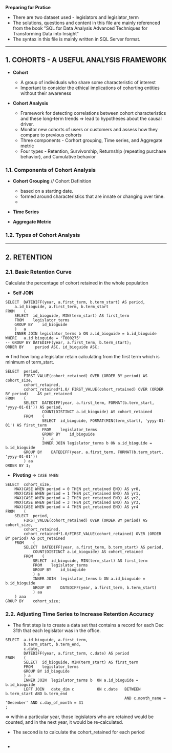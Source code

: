 __Preparing for Pratice__
- There are two dataset used - legislators and legislator_term
- The solutions, questions and content in this file are mainly referenced from the book "SQL for Data Analysis Advanced Techniques for Transforming Data into Insight"
- The syntax in this file is mainly written in SQL Server format.

------------------------------------------------------------------------------------------------------------
## 1. COHORTS - A USEFUL ANALYSIS FRAMEWORK
* __Cohort__
  * A group of individuals who share some characteristic of interest
  * Important to consider the ethical implications of cohorting entities without their awareness

* __Cohort Analysis__
  * Framework for detecting correlations between cohort characteristics and these long-term trends => lead to hypotheses about the causal driver.
  * Monitor new cohorts of users or customers and assess how they compare to previous cohorts
  * Three components - Corhort grouping, Time series, and Aggregate metric
  * Four types - Retention, Survivorship, Returnship (repeating purchase behavior), and Cumulative behavior

### 1.1. Components of Cohort Analysis
* __Cohort Grouping__ // Cohort Definition
  - based on a starting date.
  - formed around characteristics that are innate or changing over time.
  - 
* __Time Series__
 
* __Aggregate Metric__

### 1.2. Types of Cohort Analysis


------------------------------------------------------------------------------------------------------------
## 2. RETENTION

### 2.1. Basic Retention Curve
Calculate the percentage of cohort retained in the whole population
* __Self JOIN__
```
SELECT	DATEDIFF(year, a.first_term, b.term_start) AS period,
	a.id_bioguide, a.first_term, b.term_start
FROM	(
	SELECT	id_bioguide, MIN(term_start) AS first_term
	FROM	legislator_terms
	GROUP BY	id_bioguide
	)	a
	INNER JOIN legislator_terms b ON a.id_bioguide = b.id_bioguide
WHERE	a.id_bioguide = 'T000275'
-- GROUP BY	DATEDIFF(year, a.first_term, b.term_start);
ORDER BY	 period ASC, id_bioguide ASC;
```
=> find how long a legislator retain calculating from the first term which is minimum of term_start.
```
SELECT	period,
		FIRST_VALUE(cohort_retained) OVER (ORDER BY period) AS cohort_size,
		cohort_retained,
		cohort_retained*1.0/ FIRST_VALUE(cohort_retained) OVER (ORDER BY period)	AS pct_retained
FROM	(
		SELECT	DATEDIFF(year, a.first_term, FORMAT(b.term_start, 'yyyy-01-01')) AS period,
				COUNT(DISTINCT a.id_bioguide) AS cohort_retained
		FROM	(
				SELECT	id_bioguide, FORMAT(MIN(term_start), 'yyyy-01-01') AS first_term
				FROM	legislator_terms
				GROUP BY	id_bioguide
				)	a
				INNER JOIN legislator_terms b ON a.id_bioguide = b.id_bioguide
		GROUP BY	DATEDIFF(year, a.first_term, FORMAT(b.term_start, 'yyyy-01-01'))
		) aa
ORDER BY 1;
```
* __Pivoting__ => `CASE WHEN`
```
SELECT	cohort_size,
	MAX(CASE WHEN period = 0 THEN pct_retained END) AS yr0,
	MAX(CASE WHEN period = 1 THEN pct_retained END) AS yr1,
	MAX(CASE WHEN period = 2 THEN pct_retained END) AS yr2,
	MAX(CASE WHEN period = 3 THEN pct_retained END) AS yr3,
	MAX(CASE WHEN period = 4 THEN pct_retained END) AS yr4
FROM	(
	SELECT	period,
		FIRST_VALUE(cohort_retained) OVER (ORDER BY period) AS cohort_size,
		cohort_retained,
		cohort_retained*1.0/FIRST_VALUE(cohort_retained) OVER (ORDER BY period) AS pct_retained
	FROM	(
		SELECT	DATEDIFF(year, a.first_term, b.term_start) AS period,
			COUNT(DISTINCT a.id_bioguide) AS cohort_retained
		FROM	(
			SELECT	id_bioguide, MIN(term_start) AS first_term
			FROM	legislator_terms
			GROUP BY	id_bioguide
			) a 
			INNER JOIN	legislator_terms b ON a.id_bioguide = b.id_bioguide
			GROUP BY	DATEDIFF(year, a.first_term, b.term_start)
			) aa
	) aaa
GROUP BY	cohort_size;
```

### 2.2. Adjusting Time Series to Increase Retention Accuracy
- The first step is to create a data set that contains a record for each Dec 31th that each legislator was in the office.
```
SELECT	a.id_bioguide, a.first_term, 
		b.term_start, b.term_end,
		c.date,
		DATEDIFF(year, a.first_term, c.date) AS period
FROM	(
		SELECT	id_bioguide, MIN(term_start) AS first_term
		FROM	legislator_terms
		GROUP BY id_bioguide
		) a
		INNER JOIN	legislator_terms b	ON a.id_bioguide = b.id_bioguide
		LEFT JOIN	date_dim c			ON c.date	BETWEEN	b.term_start AND b.term_end
													AND c.month_name = 'December' AND c.day_of_month = 31
;
```
=> within a particular year, those legislators who are retained would be counted, and in the next year, it would be re-calculated.
- The second is to calculate the cohort_retained for each period
```

```
- 
